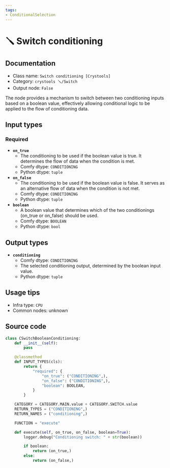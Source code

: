 ```yaml
---
tags:
- ConditionalSelection
---
```


# 🪛 Switch conditioning
## Documentation
- Class name: `Switch conditioning [Crystools]`
- Category: `crystools 🪛/Switch`
- Output node: `False`

The node provides a mechanism to switch between two conditioning inputs based on a boolean value, effectively allowing conditional logic to be applied to the flow of conditioning data.
## Input types
### Required
- **`on_true`**
    - The conditioning to be used if the boolean value is true. It determines the flow of data when the condition is met.
    - Comfy dtype: `CONDITIONING`
    - Python dtype: `tuple`
- **`on_false`**
    - The conditioning to be used if the boolean value is false. It serves as an alternative flow of data when the condition is not met.
    - Comfy dtype: `CONDITIONING`
    - Python dtype: `tuple`
- **`boolean`**
    - A boolean value that determines which of the two conditionings (on_true or on_false) should be used.
    - Comfy dtype: `BOOLEAN`
    - Python dtype: `bool`
## Output types
- **`conditioning`**
    - Comfy dtype: `CONDITIONING`
    - The selected conditioning output, determined by the boolean input value.
    - Python dtype: `tuple`
## Usage tips
- Infra type: `CPU`
- Common nodes: unknown


## Source code
```python
class CSwitchBooleanConditioning:
    def __init__(self):
        pass

    @classmethod
    def INPUT_TYPES(cls):
        return {
            "required": {
                "on_true": ("CONDITIONING",),
                "on_false": ("CONDITIONING",),
                "boolean": BOOLEAN,
            }
        }

    CATEGORY = CATEGORY.MAIN.value + CATEGORY.SWITCH.value
    RETURN_TYPES = ("CONDITIONING",)
    RETURN_NAMES = ("conditioning",)

    FUNCTION = "execute"

    def execute(self, on_true, on_false, boolean=True):
        logger.debug("Conditioning switch: " + str(boolean))

        if boolean:
            return (on_true,)
        else:
            return (on_false,)

```
